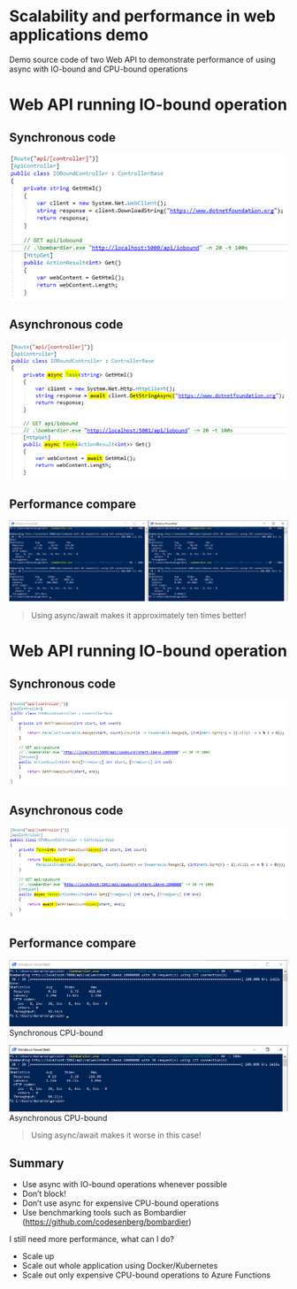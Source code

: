 # Scalability and performance in web applications demo
Demo source code of two Web API to demonstrate performance of using async with IO-bound and CPU-bound operations

# Web API running IO-bound operation

## Synchronous code
![](slides/02-AsyncWebAPI-IO-bound-CodeSync.PNG)

## Asynchronous code
![](slides/03-AsyncWebAPI-IO-bound-Code.PNG)

## Performance compare
![](slides/01-AsyncWebAPI-IO-bound-Compare.PNG)

> Using async/await makes it approximately ten times better!

# Web API running IO-bound operation

## Synchronous code
![](slides/05-SyncCode-CPU-bound.PNG)

## Asynchronous code
![](slides/06-AsyncCode-CPU-bound.PNG)

## Performance compare
![](slides/04a-AsyncWebAPI-CPU-bound-Compare.PNG)
Synchronous CPU-bound

![](slides/04b-AsyncWebAPI-CPU-bound-Compare.PNG)
Asynchronous CPU-bound

> Using async/await makes it worse in this case!

## Summary

* Use async with IO-bound operations whenever possible
* Don’t block!
* Don’t use async for expensive CPU-bound operations
* Use benchmarking tools such as Bombardier (https://github.com/codesenberg/bombardier)

I still need more performance, what can I do?
* Scale up
* Scale out whole application using Docker/Kubernetes
* Scale out only expensive CPU-bound operations to Azure Functions
